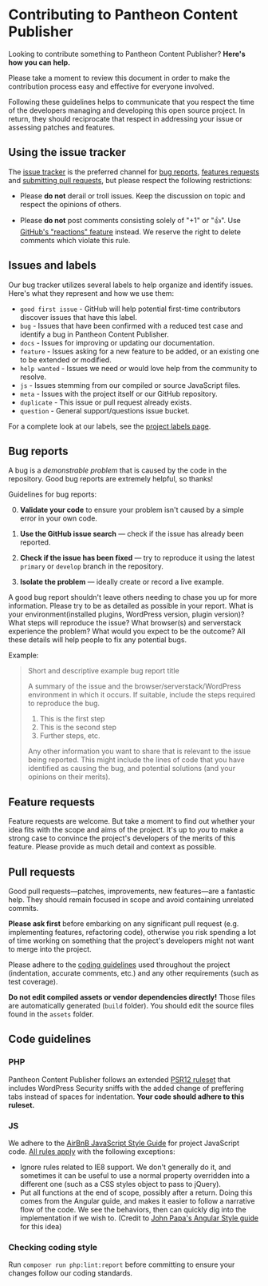 # Contributing to Pantheon Content Publisher

Looking to contribute something to Pantheon Content Publisher? **Here's how you can help.**

Please take a moment to review this document in order to make the contribution
process easy and effective for everyone involved.

Following these guidelines helps to communicate that you respect the time of
the developers managing and developing this open source project. In return,
they should reciprocate that respect in addressing your issue or assessing
patches and features.

## Using the issue tracker

The [issue tracker](https://github.com/pantheon-systems/pantheon-content-publisher-for-wordpress/issues) is
the preferred channel for [bug reports](#bug-reports), [features requests](#feature-requests)
and [submitting pull requests](#pull-requests), but please respect the following
restrictions:

* Please **do not** derail or troll issues. Keep the discussion on topic and
  respect the opinions of others.

* Please **do not** post comments consisting solely of "+1" or ":thumbsup:".
  Use [GitHub's "reactions" feature](https://blog.github.com/2016-03-10-add-reactions-to-pull-requests-issues-and-comments/)
  instead. We reserve the right to delete comments which violate this rule.

## Issues and labels

Our bug tracker utilizes several labels to help organize and identify issues. Here's what they represent and how we use
them:

- `good first issue` - GitHub will help potential first-time contributors discover issues that have this label.
- `bug` - Issues that have been confirmed with a reduced test case and identify a bug in Pantheon Content Publisher.
- `docs` - Issues for improving or updating our documentation.
- `feature` - Issues asking for a new feature to be added, or an existing one to be extended or modified.
- `help wanted` - Issues we need or would love help from the community to resolve.
- `js` - Issues stemming from our compiled or source JavaScript files.
- `meta` - Issues with the project itself or our GitHub repository.
- `duplicate` - This issue or pull request already exists.
- `question` - General support/questions issue bucket.

For a complete look at our labels, see
the [project labels page](https://github.com/pantheon-systems/pantheon-content-publisher-for-wordpress/labels).

## Bug reports

A bug is a _demonstrable problem_ that is caused by the code in the repository.
Good bug reports are extremely helpful, so thanks!

Guidelines for bug reports:

0. **Validate your code** to ensure your
   problem isn't caused by a simple error in your own code.

1. **Use the GitHub issue search** &mdash; check if the issue has already been
   reported.

2. **Check if the issue has been fixed** &mdash; try to reproduce it using the
   latest `primary` or `develop` branch in the repository.

3. **Isolate the problem** &mdash; ideally create or record a live example.

A good bug report shouldn't leave others needing to chase you up for more
information. Please try to be as detailed as possible in your report. What is
your environment(installed plugins, WordPress version, plugin version)? What steps will reproduce the issue? What
browser(s) and serverstack
experience the problem? What
would you expect to be the outcome? All these details will help people to fix
any potential bugs.

Example:

> Short and descriptive example bug report title
>
> A summary of the issue and the browser/serverstack/WordPress environment in which it occurs. If
> suitable, include the steps required to reproduce the bug.
>
> 1. This is the first step
> 2. This is the second step
> 3. Further steps, etc.
>
>
> Any other information you want to share that is relevant to the issue being
> reported. This might include the lines of code that you have identified as
> causing the bug, and potential solutions (and your opinions on their
> merits).

## Feature requests

Feature requests are welcome. But take a moment to find out whether your idea
fits with the scope and aims of the project. It's up to *you* to make a strong
case to convince the project's developers of the merits of this feature. Please
provide as much detail and context as possible.

## Pull requests

Good pull requests—patches, improvements, new features—are a fantastic
help. They should remain focused in scope and avoid containing unrelated
commits.

**Please ask first** before embarking on any significant pull request (e.g.
implementing features, refactoring code), otherwise you risk spending
a lot of time working on something that the project's developers
might not want to merge into the project.

Please adhere to the [coding guidelines](#code-guidelines) used throughout the
project (indentation, accurate comments, etc.) and any other requirements
(such as test coverage).

**Do not edit compiled assets or vendor dependencies directly!**
Those files are automatically generated (`build` folder).
You should edit the source files found in the `assets` folder.

## Code guidelines

### PHP

Pantheon Content Publisher follows an extended [PSR12 ruleset](../phpcs.xml) that includes WordPress Security sniffs
with the added change of preffering tabs instead of spaces for indentation.
**Your code should adhere to this ruleset.**

### JS

We adhere to the [AirBnB JavaScript Style Guide](https://github.com/airbnb/javascript) for project JavaScript
code. [All rules apply](https://github.com/airbnb/javascript/blob/master/README.md#table-of-contents) with the following
exceptions:

- Ignore rules related to IE8 support. We don't generally do it, and sometimes it can be useful to use a normal property
  overridden into a different one (such as a CSS styles object to pass to jQuery).
- Put all functions at the end of scope, possibly after a return. Doing this comes from the Angular guide, and makes it
  easier to follow a narrative flow of the code. We see the behaviors, then can quickly dig into the implementation if
  we wish to. (Credit to [John Papa's Angular Style guide](https://github.com/johnpapa/angular-styleguide) for this
  idea)

### Checking coding style

Run `composer run php:lint:report` before committing to ensure your changes follow our coding standards.
